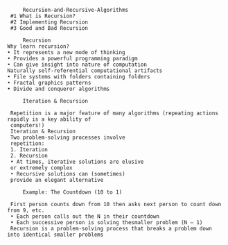          Recursion-and-Recursive-Algorithms
     #1 What is Recursion? 
     #2 Implementing Recursion 
     #3 Good and Bad Recursion
     
         Recursion
    Why learn recursion?
    • It represents a new mode of thinking
    • Provides a powerful programming paradigm
    • Can give insight into nature of computation
    Naturally self-referential computational artifacts
    • File systems with folders containing folders
    • Fractal graphics patterns
    • Divide and conqueror algorithms

         Iteration & Recursion
     
     Repetition is a major feature of many algorithms (repeating actions rapidly is a key ability of
     computers!)
     Iteration & Recursion
     Two problem-solving processes involve
     repetition:
     1. Iteration
     2. Recursion
     • At times, iterative solutions are elusive
     or extremely complex
     • Recursive solutions can (sometimes)
     provide an elegant alternative
     
         Example: The Countdown (10 to 1)
     
     First person counts down from 10 then asks next person to count down from 9, etc.
     • Each person calls out the N in their countdown
     • Each successive person is solving thesmaller problem (N – 1)
     Recursion is a problem-solving process that breaks a problem down into identical smaller problems 
     
